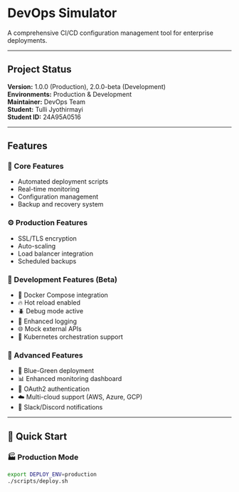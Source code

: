 # DevOps Simulator  
A comprehensive CI/CD configuration management tool for enterprise deployments.

---

## Project Status  
**Version:** 1.0.0 (Production), 2.0.0-beta (Development)  
**Environments:** Production & Development  
**Maintainer:** DevOps Team  
**Student:** Tulli Jyothirmayi  
**Student ID:** 24A95A0516  

---

## Features  

### 🧠 Core Features  
- Automated deployment scripts  
- Real-time monitoring  
- Configuration management  
- Backup and recovery system  

### ⚙️ Production Features  
- SSL/TLS encryption  
- Auto-scaling  
- Load balancer integration  
- Scheduled backups  

### 🧪 Development Features (Beta)  
- 🐳 Docker Compose integration  
- 🔥 Hot reload enabled  
- 🪲 Debug mode active  
- 👷 Enhanced logging  
- 🌐 Mock external APIs  
- 🚀 Kubernetes orchestration support  

### 🧭 Advanced Features  
- 🧩 Blue-Green deployment  
- 📊 Enhanced monitoring dashboard  
- 🔐 OAuth2 authentication  
- ☁️ Multi-cloud support (AWS, Azure, GCP)  
- 💬 Slack/Discord notifications  

---

## 🚀 Quick Start  

### 🏭 Production Mode  
```bash
export DEPLOY_ENV=production
./scripts/deploy.sh
